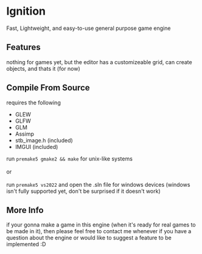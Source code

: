 # Ignition
Fast, Lightweight, and easy-to-use general purpose game engine

## Features
nothing for games yet, but the editor has a customizeable grid, can create objects, and thats it (for now)

## Compile From Source
requires the following
- GLEW
- GLFW
- GLM
- Assimp
- stb_image.h (included)
- IMGUI (included)

run `premake5 gmake2 && make` for unix-like systems<br/><br/>
or<br/><br/>
run `premake5 vs2022` and open the .sln file for windows devices (windows isn't fully supported yet, don't be surprised if it doesn't work)

## More Info
if your gonna make a game in this engine (when it's ready for real games to be made in it), then please feel free to contact me whenever if you have a question about the engine or would like to suggest a feature to be implemented :D
